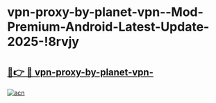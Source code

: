 # vpn-proxy-by-planet-vpn--Mod-Premium-Android-Latest-Update-2025-!8rvjy

# <h2><a href="https://fo5pp8.esa.edu.pl?title=vpn-proxy-by-planet-vpn-&ref=8rvjy">🔗👉 🔴 vpn-proxy-by-planet-vpn-</a></h2>

[![acn](https://github.com/user-attachments/assets/0f9c940e-d8b0-45ae-aac7-cd30a18b3e1c)](https://fo5pp8.esa.edu.pl?title=vpn-proxy-by-planet-vpn-&ref=8rvjy)

